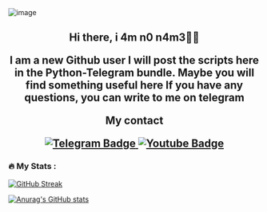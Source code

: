 <img src="https://i.ibb.co/bzYqkty/image.png" alt="image" border="0">
<h2 align="center">Hi there, i 4m n0 n4m3🤜🤛</a> 

I am a new Github user
I will post the scripts here in the Python-Telegram bundle.
Maybe you will find something useful here
If you have any questions, you can write to me on telegram</a>
 


My contact
<div id="badges">
<a href="https://t.me/i_4m_n0_n4m3">
  <img src="https://img.shields.io/badge/Telegram-blue?logo=telegram&logoColor=white&style=for-the-badge" alt="Telegram Badge"/>
  </a>
 <a href="https://tut.guru/members/nooneemu.1307/">
    <img src="https://img.shields.io/badge/TUT.GURU-brightgreen?logo=Guru&logoColor=white&style=for-the-badge" alt="Youtube Badge"/>
  </a>
</div>







### :fire: My Stats :
[![GitHub Streak](https://github-readme-streak-stats.herokuapp.com/?user=i-4m-n0-n4m3&theme=dark)](https://git.io/streak-stats)

[![Anurag's GitHub stats](https://github-readme-stats.vercel.app/api?username=i-4m-n0-n4m3&theme=dark)](https://github.com/anuraghazra/github-readme-stats)
